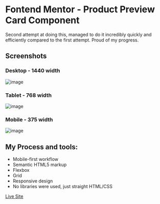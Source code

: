 # Fontend Mentor - Product Preview Card Component

Second attempt at doing this, managed to do it incredibly quickly and efficiently compared to the first attempt. Proud of my progress.

## Screenshots

### Desktop - 1440 width
![image](https://github.com/Ameer-Moustafa/product-preview-card-component/assets/9211143/4b3ddd28-ef8f-4044-9bd9-8a0df837425e)

### Tablet - 768 width
![image](https://github.com/Ameer-Moustafa/product-preview-card-component/assets/9211143/0d6c2749-045f-4235-9748-743e0745f74d)



### Mobile - 375 width
![image](https://github.com/Ameer-Moustafa/product-preview-card-component/assets/9211143/d0816336-ef76-44db-9882-f5b0ee314728)


## My Process and tools:

- Mobile-first workflow
- Semantic HTML5 markup
- Flexbox
- Grid
- Responsive design
- No libraries were used, just straight HTML/CSS

[Live Site](product-preview-card-component-015.pages.dev)
